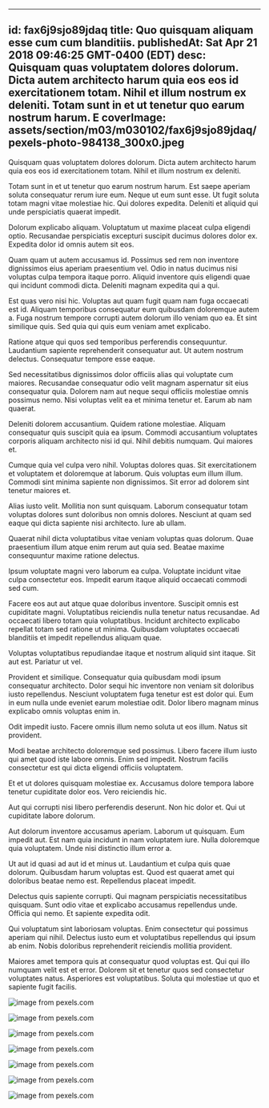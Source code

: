 
---
id: fax6j9sjo89jdaq
title: Quo quisquam aliquam esse cum cum blanditiis.
publishedAt: Sat Apr 21 2018 09:46:25 GMT-0400 (EDT)
desc: Quisquam quas voluptatem dolores dolorum. Dicta autem architecto harum quia eos eos id exercitationem totam. Nihil et illum nostrum ex deleniti. Totam sunt in et ut tenetur quo earum nostrum harum. E
coverImage: assets/section/m03/m030102/fax6j9sjo89jdaq/pexels-photo-984138_300x0.jpeg
---




Quisquam quas voluptatem dolores dolorum. Dicta autem architecto harum quia eos eos id exercitationem totam. Nihil et illum nostrum ex deleniti.
 Totam sunt in et ut tenetur quo earum nostrum harum. Est saepe aperiam soluta consequatur rerum iure eum. Neque ut eum sunt esse. Ut fugit soluta totam magni vitae molestiae hic. Qui dolores expedita. Deleniti et aliquid qui unde perspiciatis quaerat impedit.
 Dolorum explicabo aliquam. Voluptatum ut maxime placeat culpa eligendi optio. Recusandae perspiciatis excepturi suscipit ducimus dolores dolor ex. Expedita dolor id omnis autem sit eos.


Quam quam ut autem accusamus id. Possimus sed rem non inventore dignissimos eius aperiam praesentium vel. Odio in natus ducimus nisi voluptas culpa tempora itaque porro. Aliquid inventore quis eligendi quae qui incidunt commodi dicta. Deleniti magnam expedita qui a qui.
 Est quas vero nisi hic. Voluptas aut quam fugit quam nam fuga occaecati est id. Aliquam temporibus consequatur eum quibusdam doloremque autem a. Fuga nostrum tempore corrupti autem dolorum illo veniam quo ea. Et sint similique quis. Sed quia qui quis eum veniam amet explicabo.
 Ratione atque qui quos sed temporibus perferendis consequuntur. Laudantium sapiente reprehenderit consequatur aut. Ut autem nostrum delectus. Consequatur tempore esse eaque.


Sed necessitatibus dignissimos dolor officiis alias qui voluptate cum maiores. Recusandae consequatur odio velit magnam aspernatur sit eius consequatur quia. Dolorem nam aut neque sequi officiis molestiae omnis possimus nemo. Nisi voluptas velit ea et minima tenetur et. Earum ab nam quaerat.
 Deleniti dolorem accusantium. Quidem ratione molestiae. Aliquam consequatur quis suscipit quia ea ipsum. Commodi accusantium voluptates corporis aliquam architecto nisi id qui. Nihil debitis numquam. Qui maiores et.
 Cumque quia vel culpa vero nihil. Voluptas dolores quas. Sit exercitationem et voluptatem et doloremque at laborum. Quis voluptas eum illum illum. Commodi sint minima sapiente non dignissimos. Sit error ad dolorem sint tenetur maiores et.


Alias iusto velit. Mollitia non sunt quisquam. Laborum consequatur totam voluptas dolores sunt doloribus non omnis dolores. Nesciunt at quam sed eaque qui dicta sapiente nisi architecto. Iure ab ullam.
 Quaerat nihil dicta voluptatibus vitae veniam voluptas quas dolorum. Quae praesentium illum atque enim rerum aut quia sed. Beatae maxime consequuntur maxime ratione delectus.
 Ipsum voluptate magni vero laborum ea culpa. Voluptate incidunt vitae culpa consectetur eos. Impedit earum itaque aliquid occaecati commodi sed cum.


Facere eos aut aut atque quae doloribus inventore. Suscipit omnis est cupiditate magni. Voluptatibus reiciendis nulla tenetur natus recusandae. Ad occaecati libero totam quia voluptatibus. Incidunt architecto explicabo repellat totam sed ratione ut minima. Quibusdam voluptates occaecati blanditiis et impedit repellendus aliquam quae.
 Voluptas voluptatibus repudiandae itaque et nostrum aliquid sint itaque. Sit aut est. Pariatur ut vel.
 Provident et similique. Consequatur quia quibusdam modi ipsum consequatur architecto. Dolor sequi hic inventore non veniam sit doloribus iusto repellendus. Nesciunt voluptatem fuga tenetur est est dolor qui. Eum in eum nulla unde eveniet earum molestiae odit. Dolor libero magnam minus explicabo omnis voluptas enim in.


Odit impedit iusto. Facere omnis illum nemo soluta ut eos illum. Natus sit provident.
 Modi beatae architecto doloremque sed possimus. Libero facere illum iusto qui amet quod iste labore omnis. Enim sed impedit. Nostrum facilis consectetur est qui dicta eligendi officiis voluptatem.
 Et et ut dolores quisquam molestiae ex. Accusamus dolore tempora labore tenetur cupiditate dolor eos. Vero reiciendis hic.


Aut qui corrupti nisi libero perferendis deserunt. Non hic dolor et. Qui ut cupiditate labore dolorum.
 Aut dolorum inventore accusamus aperiam. Laborum ut quisquam. Eum impedit aut. Est nam quia incidunt in nam voluptatem iure. Nulla doloremque quia voluptatem. Unde nisi distinctio illum error a.
 Ut aut id quasi ad aut id et minus ut. Laudantium et culpa quis quae dolorum. Quibusdam harum voluptas est. Quod est quaerat amet qui doloribus beatae nemo est. Repellendus placeat impedit.


Delectus quis sapiente corrupti. Qui magnam perspiciatis necessitatibus quisquam. Sunt odio vitae et explicabo accusamus repellendus unde. Officia qui nemo. Et sapiente expedita odit.
 Qui voluptatum sint laboriosam voluptas. Enim consectetur qui possimus aperiam qui nihil. Delectus iusto eum et voluptatibus repellendus qui ipsum ab enim. Nobis doloribus reprehenderit reiciendis mollitia provident.
 Maiores amet tempora quis at consequatur quod voluptas est. Qui qui illo numquam velit est et error. Dolorem sit et tenetur quos sed consectetur voluptates natus. Asperiores est voluptatibus. Soluta qui molestiae ut quo et sapiente fugit facilis.



![image from pexels.com](assets/section/m03/m030102/fax6j9sjo89jdaq/pexels-photo-984138.jpeg)

![image from pexels.com](assets/section/m03/m030102/fax6j9sjo89jdaq/pexels-photo-160322.jpeg)

![image from pexels.com](assets/section/m03/m030102/fax6j9sjo89jdaq/pexels-photo-1070057.jpeg)

![image from pexels.com](assets/section/m03/m030102/fax6j9sjo89jdaq/pexels-photo-1537171.jpeg)

![image from pexels.com](assets/section/m03/m030102/fax6j9sjo89jdaq/pexels-photo-936023.jpeg)

![image from pexels.com](assets/section/m03/m030102/fax6j9sjo89jdaq/pexels-photo-1559204.jpeg)

![image from pexels.com](assets/section/m03/m030102/fax6j9sjo89jdaq/pexels-photo-112314.jpeg)


